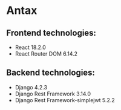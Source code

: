 # Antax

## Frontend technologies:
- React 18.2.0
- React Router DOM 6.14.2

## Backend technologies:
- Django 4.2.3
- Django Rest Framework 3.14.0
- Django Rest Framework-simplejwt 5.2.2
